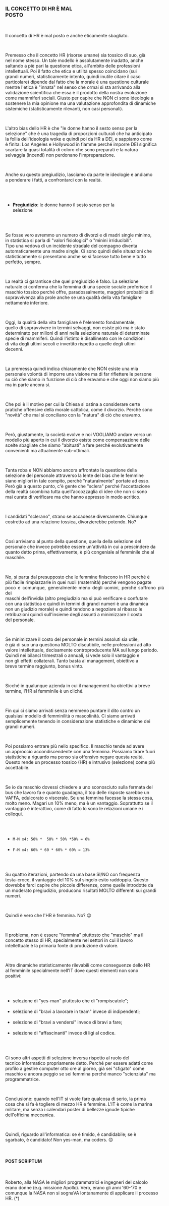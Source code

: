 <div id="firstdiv" created=":IT" style="max-width: 800px; margin: auto; white-space: pre-wrap; text-align: justify;">
<style>#printlink { display: inline; } @page { size: legal; margin: 0.50in 13.88mm 0.50in 13.88mm; zoom: 100%; } @media print { html { zoom: 100%; } }</style>

<!--// div align="center"><img class="wbsketch darkinv" src="img/342-noi-siamo-i-palestinesi-del-futuro-img.jpg"><br/></div //-->

### IL CONCETTO DI HR È MAL POSTO 

Il concetto di HR è mal posto e anche eticamente sbagliato.

Premesso che il concetto HR (risorse umane) sia tossico di suo, già nel nome stesso. Un tale modello è assolutamente inadatto, anche saltando a piè pari la questione etica, all'ambito delle professioni intellettuali. Poi il fatto che etica e utilità spesso coincidano (sui grandi numeri, statisticamente intento, quindi inutile citare il caso particolare) dipende dal fatto che la morale è una questione culturale mentre l'etica è "innata" nel senso che ormai si sta arrivando alla validazione scientifica che essa è il prodotto della nostra evoluzione come mammiferi sociali. Giusto per capire che NON ci sono ideologie a sostenere la mia opinione ma una valutazione approfondita di dinamiche sistemiche (statisticamente rilevanti, non casi personali).

L'altro bias dello HR è che "le donne hanno il sesto senso per la selezione" che è una tragedia di proporzioni culturali che ha anticipato la follia dell'ideologia woke e quindi poi da HR a DEI, e sappiamo come è finita: Los Angeles e Hollywood in fiamme perché imporre DEI significa scartare la quasi totalità di coloro che sono preparati e la natura selvaggia (incendi) non perdonano l'impreparazione.

Anche su questo pregiudizio, lasciamo da parte le ideologie e andiamo a ponderare i fatti, a confrontarci con la realtà.

- **Pregiudizio**: le donne hanno il sesto senso per la selezione

Se fosse vero avremmo un numero di divorzi e di madri single minimo, in statistica si parla di "valori fisiologici" o "minini irriducibili". Tipo una vedova di un incidente stradale del compagno diventa automaticamente una madre single. Ci sono quindi delle situazioni che statisticamente si presentano anche se si facesse tutto bene e tutto perfetto, sempre.

La realtà ci garantisce che quel pregiudizio è falso. La selezione naturale ci conferma che la femmina di una specie sociale preferisce il maschio tossico perché offre, paradossalmente, maggiori probabilità di sopravvivenza alla prole anche se una qualità della vita famigliare nettamente inferiore.

Oggi, la qualità della vita famigliare è l'elemento fondamentale, quello di sopravvivere in termini selvaggi, non esiste più ma è stato determinato per milioni di anni nella selezione naturale di determinate specie di mammiferi. Quindi l'istinto è disallineato con le condizioni di vita degli ultimi secoli e invertito rispetto a quelle degli ultimi decenni.

La premessa quindi indica chiaramente che NON esiste una mia personale volontà di imporre una visione ma di far riflettere le persone su ciò che siamo in funzione di ciò che eravamo e che oggi non siamo più ma in parte ancora sì.

Che poi è il motivo per cui la Chiesa si ostina a considerare certe pratiche offensive della morale cattolica, come il divorzio. Perché sono "novità" che mal si conciliano con la "natura" di ciò che eravamo.

Però, giustamente, la società evolve e noi VOGLIAMO andare verso un modello più aperto in cui il divorzio esiste come compensazione delle scelte sbagliate che siamo "abituati" a fare perché evolutivamente convenienti ma attualmente sub-ottimali.

Tanta roba e NON abbiamo ancora affrontato la questione della selezione del personale attraverso la lente del bias che le femmine siano migliori in tale compito, perché "naturalmente" portate ad esso. Però già a questo punto, c'è gente che "sclera" perché l'accettazione della realtà scombina tutta quell'accozzaglia di idee che non si sono mai curate di verificare ma che hanno appresso in modo acritico.

I candidati "sclerano", strano se accadesse diversamente. Chiunque costretto ad una relazione tossica, divorzierebbe potendo. No?

Così arriviamo al punto della questione, quella della selezione del personale che invece potrebbe essere un'attività in cui a prescindere da quanto detto prima, effettivamente, è più congeniale al femminile che al maschile.

No, si parta dal presupposto che le femmine finiscono in HR perché è più facile rimpiazzarle in quei ruoli (maternità) perché vengono pagate poco e comunque, generalmente meno degli uomini, perché soffrono più dei maschi dell'invidia (altro pregiudizio ma si può verificare o confutare con una statistica e quindi in termini di grandi numeri è una dinamica non un giudizio morale) e quindi tendono a negoziare al ribasso le retribuzioni quindi sull'insieme degli assunti a minimizzare il costo del personale.

Se minimizzare il costo del personale in termini assoluti sia utile, è già di suo una questiona MOLTO discutibile, nelle professioni ad alto valore intellettuale, decisamente controproducente MA sul lungo periodo. Quindi nei bilanci trimestrali o annuali, si vede solo il vantaggio e non gli effetti collaterali. Tanto basta al management, obiettivo a breve termine raggiunto, bonus vinto.

Sicché in qualunque azienda in cui il management ha obiettivi a breve termine, l'HR al femminile è un cliché.

Fin qui ci siamo arrivati senza nemmeno puntare il dito contro un qualsiasi modello di femminilità o mascolinità. Ci siamo arrivati semplicemente tenendo in considerazione statistiche e dinamiche dei grandi numeri.

Poi possiamo entrare più nello specifico. Il maschio tende ad avere un approccio accondiscendente con una femmina. Possiamo tirare fuori statistiche a riguardo ma penso sia offensivo negare questa realtà. Questo rende un processo tossico (HR) e intrusivo (selezione) come più accettabile.

Se io da maschio dovessi chiedere a uno sconosciuto sulla fermata del bus che lavoro fa e quanto guadagna, il top delle risposte sarebbe un VAFFA, edulcorato o viscerale. Se una femmina facesse la stessa cosa, molto meno. Magari un 10% meno, ma è un vantaggio. Soprattutto se il vantaggio è interattivo, come di fatto lo sono le relazioni umane e i colloqui.

- `M-M x4: 50% *  50% * 50% *50% = 6%`
- `F-M x4: 60% * 60 * 60% * 60% = 13%`

Su quattro iterazioni, partendo da una base SI/NO con frequenza testa-croce, il vantaggio del 10% sul singolo esito raddoppia. Questo dovrebbe farci capire che piccole differenze, come quelle introdotte da un moderato pregiudizio, producono risultati MOLTO differenti sui grandi numeri.

Quindi è vero che l'HR è femmina. No? 😉 

Il problema, non è essere "femmina" piuttosto che "maschio" ma il concetto stesso di HR, specialmente nei settori in cui il lavoro intellettuale è la primaria fonte di produzione di valore.

Altre dinamiche statisticamente rilevabili come conseguenze dello HR al femminile specialmente nell'IT dove questi elementi non sono positivi: 

- selezione di "yes-man" piuttosto che di "rompiscatole"; 
- selezione di "bravi a lavorare in team" invece di indipendenti;
- selezione di "bravi a vendersi" invece di bravi a fare;
- selezione di "affascinanti" invece di ligi al codice.

Ci sono altri aspetti di selezione inversa rispetto al ruolo del tecnico informatico propriamente detto. Perché per essere adatti come profilo a gestire computer otto ore al giorno, già sei "sfigato" come maschio e ancora peggio se sei femmina perché manco "scienziata" ma programmatrice. 

Conclusione: quando nell'IT si vuole fare qualcosa di serio, la prima cosa che si fa è togliere di mezzo HR e femmine. L'IT è come la marina militare, ma senza i calendari poster di bellezze ignude tipiche dell'officina meccanica.

Quindi, riguardo all'informatica: se è timido, è candidabile; se è sgarbato, è candidato! Non yes-man, ma coders. 😊 

#### POST SCRIPTUM

Roberto, alla NASA le migliori programmatrici e ingegneri del calcolo erano donne (e.g. missione Apollo). Vero, erano gli anni '60-'70 e comunque la NASA non si sognaVA lontanamente di applicare il processo HR. (*)

Quindi, la ricetta "togliere di mezzo HR e femmine per fare IT serio" presuppone che lo HR ci sia. Se non c'è, il problema NON si pone. Questa, per esempio, è una differenza fra logica "programmatore" (se bla-bla allora bla-bla) e il reparto HR in cui "team working, my dear!": la congiunzione e = AND è spesso una logica binaria, non solo una congiunzione.

#### ERRATA CORRIGE

(*) non si sognaVA lontanamente!

Infatti SpaceX gli ha preso parecchio di quello che era il loro budget per lo spazio. Alla NASA sono diventati "fiorellini" e in SpaceX si licenziano pure i manager perché l'ambiente è tossico! 🤣

#### POST SCRIPTUM

Roberto, alla NASA le migliori programmatrici e ingegneri del calcolo erano donne (e.g. missione Apollo). Vero, erano gli anni '60-'70 e comuqnue la NASA non si sognaVA lontanamente di applicare il processo HR. (*)

Quindi, la ricetta "togliere di mezzo HR e femmine per fare IT serio" presuppone che lo HR ci sia. Se non c'è, il problema NON si pone. Questa, per esempio, è una differenza fra logica "programmatore" (se bla-bla allora bla-bla) e il repato HR in cui "team working, my dear!": la congiunzione e = AND è spesso una logica binaria, non solo una congiunzione.

#### ERRATA CORRIGE

(*) non si sognaVA lontanamente!

Infatti SpaceX gli ha preso parecchio di quello che era il loro budget per lo spazio. Alla NASA sono diventati "fiorellini" e in SpaceX si licenziano pure i manager perché l'ambiente è tossico! 🤣

---

### RIFLESSIONE GENERALE

Detto ciò, se dovessi fare selezione per il dipartimento marketing & sale, punterei su una giuria di selezione tutta al femminile fra cui giovani e belle, vecchie e arcigne, se il candidato riesce a conquistarle tutte, ha certamente di fronte a sé una carriera di bonus a go-go scroscianti. Certo, è indiscutibile, in questo modo di approcciare la selezione del personale vi siano dei forti bias. Vero, bisogna allineare i bias della società con lo scopo e il ruolo.

Però questa è un'altra cosa che avere dei pregiudizi sulle persone. Si tratta di conoscere **quali** pregiudizi affliggono un certo mercato, una certa società o certi ruoli ben specifici. Diversamente sarebbe come accusarmi che nel scegliere moglie sarei affetto da pregiudizi se prediligessi femmine biologiche fra i 25 e i 40 anni. Curiosamente, è follia negare la realtà quanto negare l'esistenza di pregiudizi nella società, quanto voler misurare tutto a trimestre.

Questo di valutare tutti i risultati a trimestre è un concetto che viene da una logica dell'impresa di tipo novecentesco. In cui la produzione, i consumi e le vendite avevano un andamento lineare con delle domande solide e delle dinamiche additive. Il frigo degli anni '60 durava una vita, quindi la vendita era legata alla demografia non al surplus.

Quando ci si confronta con altri mercati, specialmente nel segmento IT, queste logiche perdono di senso completamente. Perché le logiche sottostanti sono completamente diverse. Questo è un aspetto disarmante che tanto la piccola-media impresa italiana quanto le grandi aziende, spesso partecipate almeno nel capitale sociale, non hanno capito o non hanno voluto adattarsi.

Se un'azienda, quale che ne sia la dimensione, in Italia ma anche altrove in Europa, pensa di potersi posizionare nel mercato dell'informatica con un modello organizzativo di stampo industriale-metalmeccanico -- quindi con un modello di gestione del personale di tipo HR e per giunta al femminile, basato sui presupposti sopra presentati che però sono quelli più diffusi -- possiamo dire si tratti di masochismo-idiozia-follia.

Infatti, in Italia, le aziende che hanno avuto relativamente un buon successo rispetto alle altre sono state quelle di consulenza. Perché fondamentalmente vendono a time material, quindi è un business quasi industriale: si raccolgono "disperati" fra neolaureati di famiglia operaia o senior in cassa-integrazione, li si confeziona come fossero delle ananas e li si vende a peso a delle aziende i cui reparti IT o R&D sono affossati dal loro dipartimento HR.

Non penso serva un genio per comprendere queste dinamiche. Però se questo modo di fare ce lo trasciniamo dallo scoppio delle dot-com, evidentemente si tratta di un modello che esercita un certo fascino nella cultura dei decision makers italici. Infatti è proprio così, si tratta di un modus-operandi che al tempo 2000/1 venne supportato dall'idea che gli informatici fossero gli operai del futuro.

Inutile dire che se si usa il cervello come si farebbe con uno strumento per girare bulloni, ci si ritrova 25 anni dopo senza ne artigianato e industria, perché l'industria moderna si basa sull'automazione e quindi sull'informatica e l'artigianato è mercato a valore aggiunto che **non** può esistere senza un quota importante delle vendite allocata la mercato interno, quindi senza una classe media nazionale.

Perché altrimenti, tanto l'industria quanto l'artigianato appena hanno esaurito gli ammortamenti delle immobilizzazioni e in genere ci vuole dai 10 ai 30 anni, traslocano in paesi in cui le opportunità o le quote di vendita sono più importanti. Ovviamente, tutto questo non è colpa del modello HR né tantomeno di coloro che vi lavorano, ma di scelte che furono prese già allora con l'idea di trasferire la produzione all'estero.

La logica alla base di quelle scelte fu banale e codarda: non vogliamo mettere in discussione lo status-quo, non ci azzardiamo a farlo, impostiamo il nostro business in modo di poter completare l'ammortamento delle immobilizzazioni, quindi investiamo il meno possibile e se lo facciamo solo tramite incentivi a fondo perduto, e poi appena ne abbiamo l'occasione traslochiamo all'estero.

Una logica chiara e palese, già nelle sue premesse, che nell'impossibilità di cambiare e nella volontà di sfuggire, io stessa come persona e come professionista ho cercato di svicolare cercando di spostare le mie vendite all'estero con l'idea di traslocare. Ma non l'ho fatto solo, chi meno chi più, lo abbiamo fatto tutti coloro che avevano un valore intrinseco, una professionalità spendibile.

Un fenomeno che ha preso il nome di "fuga dei cervelli" e negli ultimi anni è diventato "fuga e basta" perché ormai scappano tutti, quelli che sono abbastanza giovani, non hanno asset di valore, o rendite proiettabili al futuro. Che sono un gruppo sempre più ampio di persone, quindi creano un flusso costante di espatriati. Addirittura dal dopo Covid-19, ci sono stati picchi di dimissioni volontarie fino a 2 milioni di dipendenti in un anno.

Perché la prima via di fuga è trovarsi un reddito aggiuntivo sfruttando Internet, e questo è successo principalmente durante il Covid-19 quando non si poteva uscire di casa. Coloro che sono riusciti a coltivare questo secondo reddito, inizialmente marginale, e a farlo diventare rilevante si sono licenziati e la parte che riuscirà a far crescere questo reddito, finirà per emigrare perché a nessuno piace vivere fra poveri, disperati e immigrati irregolari.

---

### CONCLUSIONE

Quindi siamo partiti dal modello HR, abbiamo visto come i pregiudizi di genere insiti nella nostra cultura creino delle dinamiche aziendali, come queste dinamiche siano allineate con quelle che sono le dinamiche sociali e imprenditoriali, quali siano gli effetti e in particolare i deficit funzionali, per arrivare alla conclusione che lo status-quo è il prodotto di una scelta precisa e deliberata.

Il rifiuto di passare il testimone generazionale fra Boomer e Gen.X ha impedito che la mentalità della classe dirigente si adattasse naturalmente, per ricambio generazionale, al nuovo mondo. Quindi passando dai paradigmi dell'industria a quelli dell'informatica. Purtroppo i sistemi sociali, e imprenditoriali, in quanto prodotto collettivo, che non si adattano sono condannati all'estinzione.

Perché la selezione naturale è una teoria dei gruppi, **non** si può applicare al singolo individuo. Occorre che vi sia un gruppo, di grande numero, quindi una popolazione che abbia una caratteristica in comune. A quel punto si può studiare da un punto di vista evoluzionistico quale siano le performance fra N gruppi con N diverse caratteristiche funzionali, e in competizione nella stessa nicchia ecologica (mercato).

Non è che i Gen.X siano più intelligenti dei Boomer, è solo che i Gen.X sono la generazione per il tempo dell'informatica, mentre i Bommer per il tempo dell'industria. Perché ogni generazione nasce, cresce e impara per essere "fit" (adatta) al mondo e al tempo che le appartiene. Però se il passaggio generazionale non avviene, quale che sia la ragione, lo scollamento fra adatti vs realtà diverge.

- Dicesi suicidio, di massa quando commesso da tanti, estinzione quando è trans-generazionale.

---

### In estrema sintesi

Il modello HR attuale rientra come parte di una mancata transizione generazionale fra Boomer (gli industriali) e la Gen.X (gli informatici). Perché ogni generazione nasce, cresce e si prepara per essere adatta al suo tempo ma quando il passaggio generazionale non avviene e l'ascensore sociale è bloccato, allora sono i vecchi modelli ad essere portati avanti.

Portati avanti, il tempo necessario per esaurire l'ammortamento delle immobilizzazioni e poi trasferirsi all'estero. Nulla di eclatante, succede in natura e si legge in letteratura MBA. Coloro che a posteriori del G8 di Genova, dopo il 9/11 e con l'ingresso della Cina nel WTO hanno compreso che il "business" si sarebbe spostato in Asia, hanno fatto fondamentalmente due cose: 1. scelto di abbandonare l'Italia senza investimenti di propria tasca, quindi senza rischiare in proprio, e approcciare HR e IT come fosse industria che era l'unico paradigma che conoscevano bene e quindi potevano gestire in proprio; 2. mandato i figli a studiare e/o formarsi in Asia.

I più cogli&ast;ni invece hanno costretto i figli alla schiavitù del lavoro in *time-material* (9-18, 40h/w).

+

## Share alike

&copy; 2025, **Roberto A. Foglietta** &lt;roberto.foglietta<span>@</span>gmail.com&gt;, [CC BY-NC-ND 4.0](https://creativecommons.org/licenses/by-nc-nd/4.0/)

</div>

